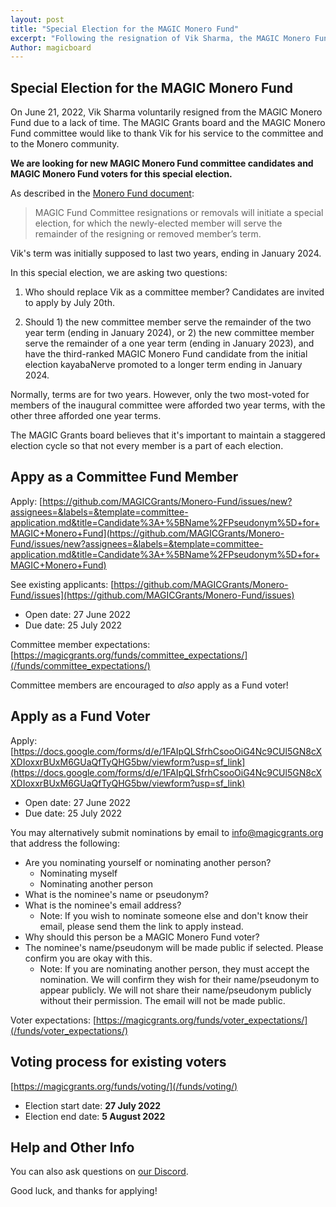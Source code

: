 ```yaml
---
layout: post
title: "Special Election for the MAGIC Monero Fund"
excerpt: "Following the resignation of Vik Sharma, the MAGIC Monero Fund will elect a new committee member."
Author: magicboard
---
```


## Special Election for the MAGIC Monero Fund

On June 21, 2022, Vik Sharma voluntarily resigned from the MAGIC Monero Fund due to a lack of time. The MAGIC Grants board and the MAGIC Monero Fund committee would like to thank Vik for his service to the committee and to the Monero community.

**We are looking for new MAGIC Monero Fund committee candidates and MAGIC Monero Fund voters for this special election.**

As described in the [Monero Fund document](/funds/monero/monero_fund): 

> MAGIC Fund Committee resignations or removals will initiate a special election, for which the newly-elected member will serve the remainder of the resigning or removed member’s term.

Vik's term was initially supposed to last two years, ending in January 2024.

In this special election, we are asking two questions:

1. Who should replace Vik as a committee member? Candidates are invited to apply by July 20th.

2. Should 1) the new committee member serve the remainder of the two year term (ending in January 2024), or 2) the new committee member serve the remainder of a one year term (ending in January 2023), and have the third-ranked MAGIC Monero Fund candidate from the initial election kayabaNerve promoted to a longer term ending in January 2024.

Normally, terms are for two years. However, only the two most-voted for members of the inaugural committee were afforded two year terms, with the other three afforded one year terms.

The MAGIC Grants board believes that it's important to maintain a staggered election cycle so that not every member is a part of each election.

## Appy as a Committee Fund Member

Apply: [https://github.com/MAGICGrants/Monero-Fund/issues/new?assignees=&labels=&template=committee-application.md&title=Candidate%3A+%5BName%2FPseudonym%5D+for+MAGIC+Monero+Fund](https://github.com/MAGICGrants/Monero-Fund/issues/new?assignees=&labels=&template=committee-application.md&title=Candidate%3A+%5BName%2FPseudonym%5D+for+MAGIC+Monero+Fund)

See existing applicants: [https://github.com/MAGICGrants/Monero-Fund/issues](https://github.com/MAGICGrants/Monero-Fund/issues)

* Open date: 27 June 2022
* Due date: 25 July 2022

Committee member expectations: [https://magicgrants.org/funds/committee_expectations/](/funds/committee_expectations/)

Committee members are encouraged to *also* apply as a Fund voter!

## Apply as a Fund Voter

Apply: [https://docs.google.com/forms/d/e/1FAIpQLSfrhCsooOiG4Nc9CUl5GN8cXXDIoxxrBUxM6GUaQfTyQHG5bw/viewform?usp=sf_link](https://docs.google.com/forms/d/e/1FAIpQLSfrhCsooOiG4Nc9CUl5GN8cXXDIoxxrBUxM6GUaQfTyQHG5bw/viewform?usp=sf_link)

* Open date: 27 June 2022
* Due date: 25 July 2022

You may alternatively submit nominations by email to [info@magicgrants.org](mailto:info@magicgrants.org) that address the following:
* Are you nominating yourself or nominating another person?
    * Nominating myself
    * Nominating another person
* What is the nominee's name or pseudonym?
* What is the nominee's email address?
    * Note: If you wish to nominate someone else and don't know their email, please send them the link to apply instead.
* Why should this person be a MAGIC Monero Fund voter?
* The nominee's name/pseudonym will be made public if selected. Please confirm you are okay with this.
    * Note: If you are nominating another person, they must accept the nomination. We will confirm they wish for their name/pseudonym to appear publicly. We will not share their name/pseudonym publicly without their permission. The email will not be made public.

Voter expectations: [https://magicgrants.org/funds/voter_expectations/](/funds/voter_expectations/)

## Voting process for existing voters

[https://magicgrants.org/funds/voting/](/funds/voting/)

* Election start date: **27 July 2022**
* Election end date: **5 August 2022**

## Help and Other Info

You can also ask questions on [our Discord](https://discord.gg/YH7kFuREKY).

Good luck, and thanks for applying!
